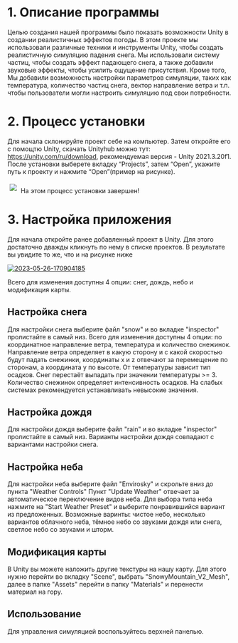 # 1. Описание программы 
Целью создания нашей программы было показать возможности Unity в создании реалистичных эффектов погоды.
В этом проекте мы использовали различные техники и инструменты Unity, чтобы создать реалистичную симуляцию падения снега.
Мы использовали систему частиц, чтобы создать эффект падающего снега, а также добавили звуковые эффекты, чтобы усилить ощущение присутствия.
Кроме того, Мы добавили возможность настройки параметров симуляции, таких как температура, количество частиц снега, вектор направление ветра и т.п. чтобы пользователи могли настроить симуляцию под свои потребности.
# 2. Процесс установки
Для начала склонируйте проект себе на компьютер. Затем откройте его с помощтю Unity, скачать Unityhub можно тут: https://unity.com/ru/download, рекомендуемая версия - Unity 2021.3.20f1.
После установки выберете вкладку “Projects”, затем “Open”, укажите путь к проекту и нажмите “Open”(пример на рисунке).



<img src="https://i.ibb.co/NKL19hy/2023-05-25-183611593.png" witdh="250" style="margin: 5px" >
На этом процесс установки завершен!

# 3. Настройка приложения
Для начала откройте ранее добавленный проект в Unity. Для этого достаточно дважды кликнуть по нему в списке проектов.
В результате вы увидите то же, что и на рисунке ниже 

<a href="https://ibb.co/Tb2cbVw"><img src="https://i.ibb.co/yYP0YwN/2023-05-26-170904185.png" alt="2023-05-26-170904185" border="0"></a>

Всего для изменения доступны 4 опции: снег, дождь, небо и модификация карты.

## Настройка снега
Для настройки снега выберите файл "snow" и во вкладке "inspector" пролистайте в самый низ.
Всего для изменения доступны 4 опции: по координатное направление ветра, температура и количество снежинок.
Направление ветра определяет в какую сторону и с какой скоростью будут падать снежинки, координаты x и z отвечают за перемещение по сторонам, а координата y по высоте.
От температуры зависит тип осадков. Снег перестаёт выпадать при значении температуры >= 3.
Количество снежинок определяет интенсивность осадков. На слабых системах рекомендуется устанавливать невысокие значения.

## Настройка дождя
Для настройки дождя выберите файл "rain" и во вкладке "inspector" пролистайте в самый низ.
Варианты настройки дождя совпадают с вариантами настройки снега.

## Настройка неба
Для настройки неба выберите файл "Envirosky" и скрольте вниз до пункта "Weather Controls"
Пункт "Update Weather" отвечает за автоматическое переключение видов неба.
Для выбора типа неба нажмите на "Start Weather Preset" и выберите понравившийся вариант из предложенных.
Возможные варинты: чистое небо, несколько вариантов облачного неба, тёмное небо со звуками дождя или снега, светлое небо со звуками и шторм.

## Модификация карты
В Unity вы можете наложить другие текстуры на нашу карту.
Для этого нужно перейти во вкладку "Scene", выбрать "SnowyMountain_V2_Mesh", далее в папке "Assets" перейти в папку "Materials" и перенести материал на гору.

## Использование
Для управления симуляцией воспользуйтесь верхней панелью.
